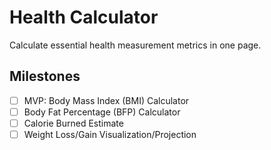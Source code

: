 # Health Calculator

Calculate essential health measurement metrics in one page.

## Milestones

- [ ] MVP: Body Mass Index (BMI) Calculator
- [ ] Body Fat Percentage (BFP) Calculator
- [ ] Calorie Burned Estimate
- [ ] Weight Loss/Gain Visualization/Projection
